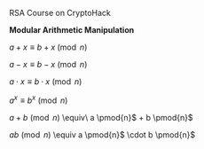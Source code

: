 RSA Course on CryptoHack

__Modular Arithmetic Manipulation__

$a + x \equiv b + x \pmod{n}$

$a - x \equiv b - x \pmod{n}$

$a \cdot x \equiv b \cdot x \pmod{n}$

$a^x \equiv b^x \pmod{n}$

$a + b \pmod{n}$ \equiv\ a \pmod{n}$ + b \pmod{n}$

$ab \pmod{n}$ \equiv a \pmod{n}$ \cdot b \pmod{n}$

